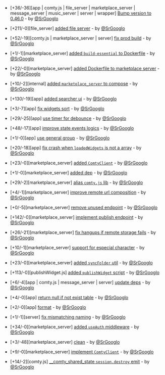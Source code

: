 * [+36/-36][app | comty.js | file_server | marketplace_server | message_server | music_server | server | wrapper] [Bump version to 0.46.0](https://github.com/ragestudio/comty/commit/47a8734a035027d8fe97ec186685104781520584) - by [@SrGooglo](https://github.com/srgooglo)

* [+211/-0][file_server] [added file server](https://github.com/ragestudio/comty/commit/90086aa083b369a4b34b65fd4bc0fe33af220458) - by [@SrGooglo](https://github.com/srgooglo)

* [+52/-19][comty.js | marketplace_server | server] [fix prod build](https://github.com/ragestudio/comty/commit/7351322981c385ff70793ec789dc1711a195910a) - by [@SrGooglo](https://github.com/srgooglo)

* [+1/-1][marketplace_server] [added `build-essential` to Dockerfile](https://github.com/ragestudio/comty/commit/95465777a768c80838430dbbbf08f77711077e28) - by [@SrGooglo](https://github.com/srgooglo)

* [+22/-0][marketplace_server] [added Dockerfile to marketplace server](https://github.com/ragestudio/comty/commit/94aadacd5ff58693e60414d64ee4e0d8fa7b0312) - by [@SrGooglo](https://github.com/srgooglo)

* [+10/-2][internal] [added `marketplace_server` to compose](https://github.com/ragestudio/comty/commit/cdd512dc5e2fdca61427387b112ceac7c0414c36) - by [@SrGooglo](https://github.com/srgooglo)

* [+130/-19][app] [added searcher ui](https://github.com/ragestudio/comty/commit/5540f6faf9995cc2acedc1cdcd3ed74bfed45e81) - by [@SrGooglo](https://github.com/srgooglo)

* [+3/-7][app] [fix widgets sort](https://github.com/ragestudio/comty/commit/b4742f99e6b2379e12aab40d95977f23b332cdd0) - by [@SrGooglo](https://github.com/srgooglo)

* [+29/-25][app] [use timer for debounce](https://github.com/ragestudio/comty/commit/c7c49b2587c1f8b04ee519b0c93921d0ae569638) - by [@SrGooglo](https://github.com/srgooglo)

* [+48/-17][app] [improve state events logics](https://github.com/ragestudio/comty/commit/6694e0e3340b931415de73528a8f8381a6ce4926) - by [@SrGooglo](https://github.com/srgooglo)

* [+1/-0][app] [use general group](https://github.com/ragestudio/comty/commit/f23f56874122947f8a75c204c9822c093d10691e) - by [@SrGooglo](https://github.com/srgooglo)

* [+20/-18][app] [fix crash when `loadedWidgets` is not a array](https://github.com/ragestudio/comty/commit/b2127fc0d64be9dee509c16a728304a5d087b8ed) - by [@SrGooglo](https://github.com/srgooglo)

* [+23/-0][marketplace_server] [added `ComtyClient`](https://github.com/ragestudio/comty/commit/3e49de7a0ff47a6a37a5cd4925858e91a71b1297) - by [@SrGooglo](https://github.com/srgooglo)

* [+1/-0][marketplace_server] [added dep](https://github.com/ragestudio/comty/commit/d316b1e6afce73982081d0b9573ff8336ad45d65) - by [@SrGooglo](https://github.com/srgooglo)

* [+29/-2][marketplace_server] [alias `comty.js` lib](https://github.com/ragestudio/comty/commit/ef5eb24af4a1584a7eaad704b809639cfb64770a) - by [@SrGooglo](https://github.com/srgooglo)

* [+4/-1][marketplace_server] [improve remote url composition](https://github.com/ragestudio/comty/commit/f88fc3df7f7fc50ab1ab18db7c857cfb9f7b64e7) - by [@SrGooglo](https://github.com/srgooglo)

* [+0/-5][marketplace_server] [remove unused endpoint](https://github.com/ragestudio/comty/commit/3c23e005e3c3e1216c967405239cb0fa6957f0ad) - by [@SrGooglo](https://github.com/srgooglo)

* [+142/-0][marketplace_server] [implement publish endpoint](https://github.com/ragestudio/comty/commit/e63a9e61975a71a6d01ec75abb6e76e9e4f694c7) - by [@SrGooglo](https://github.com/srgooglo)

* [+26/-21][marketplace_server] [fix hangups if remote storage fails](https://github.com/ragestudio/comty/commit/83d5bf9127640df75c17a386e916d6856139d45d) - by [@SrGooglo](https://github.com/srgooglo)

* [+10/-1][marketplace_server] [support for especial character](https://github.com/ragestudio/comty/commit/f8ae9c1e1ad2ab5f262839233951ad2ad22423ca) - by [@SrGooglo](https://github.com/srgooglo)

* [+23/-0][marketplace_server] [added `syncFolder` util](https://github.com/ragestudio/comty/commit/a3e9503ded906126ada362cb3d4767d3fdc022b3) - by [@SrGooglo](https://github.com/srgooglo)

* [+113/-0][publishWidget.js] [added `publishWidget` script](https://github.com/ragestudio/comty/commit/165c78abaafd699808f265d78bc4a16c04a46dbc) - by [@SrGooglo](https://github.com/srgooglo)

* [+6/-4][app | comty.js | message_server | server] [update deps](https://github.com/ragestudio/comty/commit/0fbff704d60378060833daa4fbdd9ed88e72761f) - by [@SrGooglo](https://github.com/srgooglo)

* [+4/-0][app] [return null if not exist table](https://github.com/ragestudio/comty/commit/93612ce9566d80c4d94e5a66ada55ad18865844b) - by [@SrGooglo](https://github.com/srgooglo)

* [+2/-0][app] [format](https://github.com/ragestudio/comty/commit/1342c76261dcde93f6013818df5d44a76f4c4396) - by [@SrGooglo](https://github.com/srgooglo)

* [+1/-1][server] [fix mismatching naming](https://github.com/ragestudio/comty/commit/22c7b61d3fd0a8277e00c6a771243a55d0583572) - by [@SrGooglo](https://github.com/srgooglo)

* [+34/-0][marketplace_server] [added `useAuth` middleware](https://github.com/ragestudio/comty/commit/b553e69a1732aac3c05594c74847b143c4bf2b0e) - by [@SrGooglo](https://github.com/srgooglo)

* [+3/-48][marketplace_server] [clean](https://github.com/ragestudio/comty/commit/bd14963fa99afddbf6d7c18b63620e3d40c63d5d) - by [@SrGooglo](https://github.com/srgooglo)

* [+9/-0][marketplace_server] [implement `ComtyClient`](https://github.com/ragestudio/comty/commit/8d504c14005f553e20be3ddf2d7d9952902a1c22) - by [@SrGooglo](https://github.com/srgooglo)

* [+14/-2][comty.js] [__comty_shared_state `session.destroy` emit](https://github.com/ragestudio/comty/commit/8e534f6b7ed7148e459592500b0b65c49f51b00e) - by [@SrGooglo](https://github.com/srgooglo)
